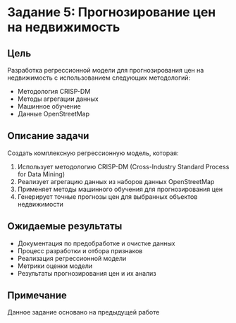 # Задание 5: Прогнозирование цен на недвижимость

## Цель
Разработка регрессионной модели для прогнозирования цен на недвижимость с использованием следующих методологий:
- Методология CRISP-DM
- Методы агрегации данных
- Машинное обучение
- Данные OpenStreetMap

## Описание задачи
Создать комплексную регрессионную модель, которая:
1. Использует методологию CRISP-DM (Cross-Industry Standard Process for Data Mining)
2. Реализует агрегацию данных из наборов данных OpenStreetMap
3. Применяет методы машинного обучения для прогнозирования цен
4. Генерирует точные прогнозы цен для выбранных объектов недвижимости

## Ожидаемые результаты
- Документация по предобработке и очистке данных
- Процесс разработки и отбора признаков
- Реализация регрессионной модели
- Метрики оценки модели
- Результаты прогнозирования цен и их анализ

## Примечание
Данное задание основано на предыдущей работе